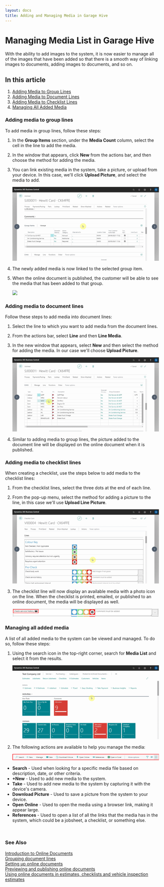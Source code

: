 ```yaml
---
layout: docs
title: Adding and Managing Media in Garage Hive
---
```


# Managing Media List in Garage Hive

With the ability to add images to the system, it is now easier to manage all of the images that have been added so that there is a smooth way of linking images to documents, adding images to documents, and so on.

## In this article

1. [Adding Media to Group Lines](#adding-media-to-group-lines)
2. [Adding Media to Document Lines](#adding-media-to-document-lines)
3. [Adding Media to Checklist Lines](#adding-media-to-checklist-lines)
4. [Managing All Added Media](#managing-all-added-media)

### Adding media to group lines
To add media in group lines, follow these steps:
1. In the **Group Items** section, under the **Media Count** column, select the cell in the line to add the media.
2. In the window that appears, click **New** from the actions bar, and then choose the method for adding the media.
3. You can link existing media in the system, take a picture, or upload from your device. In this case, we'll click **Upload Picture**, and select the media to add.

   ![](media/garagehive-adding-and-managing-media1.gif)

4. The newly added media is now linked to the selected group item.
5. When the online document is published, the customer will be able to see the media that has been added to that group.

   ![](media/garagehive-adding-and-managing-media2.gif)

### Adding media to document lines
Follow these steps to add media into document lines:
1. Select the line to which you want to add media from the document lines.
2. From the actions bar, select **Line** and then **Line Media**.
3. In the new window that appears, select **New** and then select the method for adding the media. In our case we'll choose **Upload Picture**.

   ![](media/garagehive-adding-and-managing-media3.gif)

4. Similar to adding media to group lines, the picture added to the document line will be displayed on the online document when it is published.

### Adding media to checklist lines
When creating a checklist, use the steps below to add media to the checklist lines:
1. From the checklist lines, select the three dots at the end of each line.
2. From the pop-up menu, select the method for adding a picture to the line, in this case we'll use **Upload Line Picture**.

   ![](media/garagehive-adding-and-managing-media4.gif)

3. The checklist line will now display an available media with a photo icon on the line. When the checklist is printed, emailed, or published to an online document, the media will be displayed as well.

   ![](media/garagehive-adding-and-managing-media5.png)

### Managing all added media
A list of all added media to the system can be viewed and managed. To do so, follow these steps:
1. Using the search icon in the top-right corner, search for **Media List** and select it from the results.

   ![](media/garagehive-adding-and-managing-media6.gif)

2. The following actions are available to help you manage the media:

   ![](media/garagehive-adding-and-managing-media7.png)

  * **Search** - Used when looking for a specific media file based on description, date, or other criteria.
  * **+New** - Used to add new media to the system.
  * **Take** - Used to add new media to the system by capturing it with the device's camera.
  * **Download Picture** - Used to save a picture from the system to your device.
  * **Open Online** - Used to open the media using a browser link, making it appear large.
  * **References** - Used to open a list of all the links that the media has in the system, which could be a jobsheet, a checklist, or something else.

<br>

### **See Also**

[Introduction to Online Documents](garagehive-online-documents-introduction.html) \
[Grouping document lines](garagehive-group-items-grouping-document-lines.html) \
[Setting up online documents](garagehive-online-documents-setting-up-online-documents.html) \
[Previewing and publishing online documents](garagehive-online-documents-previewing-and-publishing-online-documents.html) \
[Using online documents in estimates, checklists and vehicle inspection estimates](garagehive-online-documents-using-online-documents-in-estimates-checklists-and-vehicle-inspection-estimates.html)


